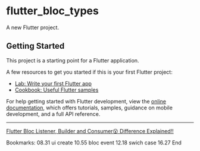 # flutter_bloc_types

A new Flutter project.

## Getting Started

This project is a starting point for a Flutter application.

A few resources to get you started if this is your first Flutter project:

- [Lab: Write your first Flutter app](https://docs.flutter.dev/get-started/codelab)
- [Cookbook: Useful Flutter samples](https://docs.flutter.dev/cookbook)

For help getting started with Flutter development, view the
[online documentation](https://docs.flutter.dev/), which offers tutorials,
samples, guidance on mobile development, and a full API reference.
____________________________________________
[Flutter Bloc Listener, Builder and Consumer😮 Difference Explained!!](https://youtu.be/1LG9QfubJwo?list=PL9n0l8rSshSkzasAAyVMozHQu8-LdWxI0&t=987)

Bookmarks: 
08.31 ui create
10.55 bloc event
12.18 swich case
16.27 End

